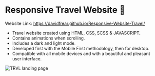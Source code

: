 # Responsive Travel Website 🌊

Website Link: https://davidfrear.github.io/Responsive-Website-Travel/

- Travel website created using HTML, CSS, SCSS & JAVASCRIPT.
- Contains animations when scrolling.
- Includes a dark and light mode.
- Developed first with the Mobile First methodology, then for desktop.
- Compatible with all mobile devices and with a beautiful and pleasant user interface.

![TRVL landing page](https://user-images.githubusercontent.com/100682160/180661996-63d87a56-e4f2-47fa-8a17-5bb37609a15b.jpg)

